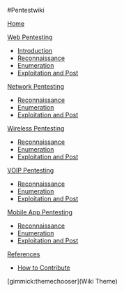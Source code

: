 #Pentestwiki

[Home](index.md)

[Web Pentesting]()

  * [Introduction](webpentesting/intro.md)
  * [Reconnaissance](pages/webpentest.md)
  * [Enumeration](pages/webpentest.md)
  * [Exploitation and Post](pages/webpentest.md)

[Network Pentesting]()

  * [Reconnaissance](pages/webpentest.md)
  * [Enumeration](pages/webpentest.md)
  * [Exploitation and Post](pages/webpentest.md)

[Wireless Pentesting]()

  * [Reconnaissance](pages/webpentest.md)
  * [Enumeration](pages/webpentest.md)
  * [Exploitation and Post](pages/webpentest.md)

[VOIP Pentesting]()

  * [Reconnaissance](pages/webpentest.md)
  * [Enumeration](pages/webpentest.md)
  * [Exploitation and Post](pages/webpentest.md)

[Mobile App Pentesting]()

  * [Reconnaissance](pages/webpentest.md)
  * [Enumeration](pages/webpentest.md)
  * [Exploitation and Post](pages/webpentest.md)
  
[References]()

  * [How to Contribute](pages/webpentest.md)

[gimmick:themechooser](Wiki Theme)

<!-- Code for collapse and expand -->
<script type="text/javascript"> 
$(document).ready(function() { 
$('div.view').hide(); 
$('div.slide').click(function() {
$(this).next('div.view').slideToggle('fast'); 
return false; 
}); 
}); 
</script>

